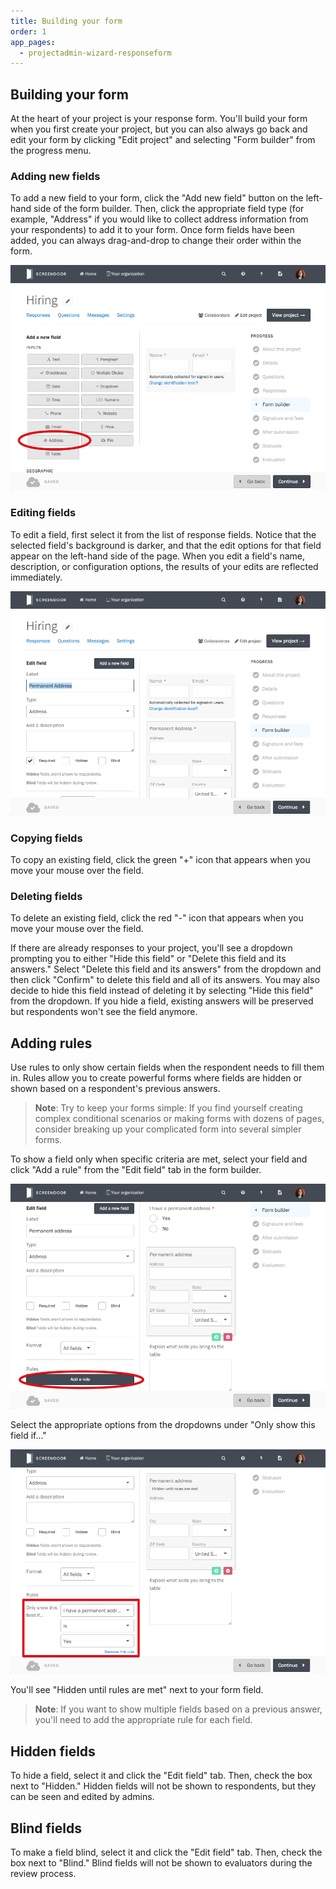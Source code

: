 ```yaml
---
title: Building your form
order: 1
app_pages:
  - projectadmin-wizard-responseform
---
```


## Building your form

At the heart of your project is your response form. You'll build your form when you first create your project, but you can also always go back and edit your form by clicking "Edit project" and selecting "Form builder" from the progress menu.

### Adding new fields

To add a new field to your form, click the "Add new field" button on the left-hand side of the form builder. Then, click the appropriate field type (for example, "Address" if you would like to collect address information from your respondents) to add it to your form. Once form fields have been added, you can always drag-and-drop to change their order within the form.

![add field](../images/add_field.png)

### Editing fields

To edit a field, first select it from the list of response fields. Notice that the selected field's background is darker, and that the edit options for that field appear on the left-hand side of the page. When you edit a field's name, description, or configuration options, the results of your edits are reflected immediately.

![edit field](../images/edit_field.png)

### Copying fields

To copy an existing field, click the green "+" icon that appears when you move your mouse over the field.

### Deleting fields

To delete an existing field, click the red "-" icon that appears when you move your mouse over the field.

If there are already responses to your project, you'll see a dropdown prompting you to either "Hide this field" or "Delete this field and its answers." Select "Delete this field and its answers" from the dropdown and then click "Confirm" to delete this field and all of its answers. You may also decide to hide this field instead of deleting it by selecting "Hide this field" from the dropdown. If you hide a field, existing answers will be preserved but respondents won't see the field anymore.

## Adding rules

Use rules to only show certain fields when the respondent needs to fill them in. Rules allow you to create powerful forms where fields are hidden or shown based on a respondent's previous answers.

> **Note**: Try to keep your forms simple: If you find yourself creating complex conditional scenarios or making forms with dozens of pages, consider breaking up your complicated form into several simpler forms.

To show a field only when specific criteria are met, select your field and click "Add a rule" from the "Edit field" tab in the form builder.

![add rule](../images/add_rule.png)

Select the appropriate options from the dropdowns under "Only show this field if..."

![config rule](../images/config_rule.png)

You'll see "Hidden until rules are met" next to your form field.

> **Note**: If you want to show multiple fields based on a previous answer, you'll need to add the appropriate rule for each field.

## Hidden fields

To hide a field, select it and click the "Edit field" tab. Then, check the box next to "Hidden." Hidden fields will not be shown to respondents, but they can be seen and edited by admins.

## Blind fields

To make a field blind, select it and click the "Edit field" tab. Then, check the box next to "Blind." Blind fields will not be shown to evaluators during the review process.

